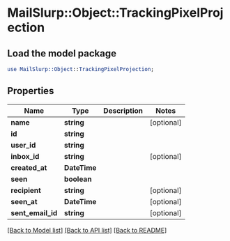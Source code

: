 # MailSlurp::Object::TrackingPixelProjection

## Load the model package
```perl
use MailSlurp::Object::TrackingPixelProjection;
```

## Properties
Name | Type | Description | Notes
------------ | ------------- | ------------- | -------------
**name** | **string** |  | [optional] 
**id** | **string** |  | 
**user_id** | **string** |  | 
**inbox_id** | **string** |  | [optional] 
**created_at** | **DateTime** |  | 
**seen** | **boolean** |  | 
**recipient** | **string** |  | [optional] 
**seen_at** | **DateTime** |  | [optional] 
**sent_email_id** | **string** |  | [optional] 

[[Back to Model list]](../README#documentation-for-models) [[Back to API list]](../README#documentation-for-api-endpoints) [[Back to README]](../README)


